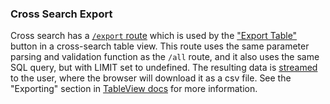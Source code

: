 ### Cross Search Export

Cross search has a [`/export` route](../../backend/src/routes/crossSearch.ts) which is used by the ["Export Table"](../../frontend/src/components/CrossSearch/CrossSearchExportMenuItem.tsx) button in a cross-search table view. This route uses the same parameter parsing and validation function as the `/all` route, and it also uses the same SQL query, but with LIMIT set to undefined. The resulting data is [streamed](https://developer.mozilla.org/en-US/docs/Web/API/Streams_API) to the user, where the browser will download it as a csv file. See the "Exporting" section in [TableView docs](../frontend/components/TableView.md) for more information.
